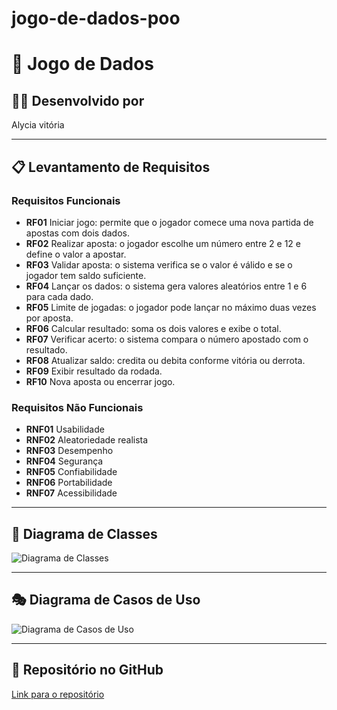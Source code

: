 # jogo-de-dados-poo
# 🎲 Jogo de Dados

## 👩‍💻 Desenvolvido por
Alycia vitória

---

## 📋 Levantamento de Requisitos

### Requisitos Funcionais
- **RF01** Iniciar jogo: permite que o jogador comece uma nova partida de apostas com dois dados.  
- **RF02** Realizar aposta: o jogador escolhe um número entre 2 e 12 e define o valor a apostar.  
- **RF03** Validar aposta: o sistema verifica se o valor é válido e se o jogador tem saldo suficiente.  
- **RF04** Lançar os dados: o sistema gera valores aleatórios entre 1 e 6 para cada dado.  
- **RF05** Limite de jogadas: o jogador pode lançar no máximo duas vezes por aposta.  
- **RF06** Calcular resultado: soma os dois valores e exibe o total.  
- **RF07** Verificar acerto: o sistema compara o número apostado com o resultado.  
- **RF08** Atualizar saldo: credita ou debita conforme vitória ou derrota.  
- **RF09** Exibir resultado da rodada.  
- **RF10** Nova aposta ou encerrar jogo.  

### Requisitos Não Funcionais
- **RNF01** Usabilidade  
- **RNF02** Aleatoriedade realista  
- **RNF03** Desempenho  
- **RNF04** Segurança  
- **RNF05** Confiabilidade  
- **RNF06** Portabilidade  
- **RNF07** Acessibilidade  

---

## 🧩 Diagrama de Classes
![Diagrama de Classes](./https://github.com/Alycia-Vitoria/jogo-de-dados-poo/blob/52db3cefd4af5949bc4901af3dc22accb3e19567/dclasses.png)


---

## 🎭 Diagrama de Casos de Uso
![Diagrama de Casos de Uso](./https://github.com/Alycia-Vitoria/jogo-de-dados-poo/blob/02d481561075297a08d3fcf8cd66f861885b5f32/classesduso.png)

---

## 🔗 Repositório no GitHub
[Link para o repositório]()
